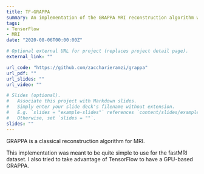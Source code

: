 ```yaml
---
title: TF-GRAPPA
summary: An implementation of the GRAPPA MRI reconstruction algorithm with a TensorFlow backend.
tags:
- TensorFlow
- MRI
date: "2020-08-06T00:00:00Z"

# Optional external URL for project (replaces project detail page).
external_link: ""

url_code: "https://github.com/zaccharieramzi/grappa"
url_pdf: ""
url_slides: ""
url_video: ""

# Slides (optional).
#   Associate this project with Markdown slides.
#   Simply enter your slide deck's filename without extension.
#   E.g. `slides = "example-slides"` references `content/slides/example-slides.md`.
#   Otherwise, set `slides = ""`.
slides: ""
---
```


GRAPPA is a classical reconstruction algorithm for MRI.

This implementation was meant to be quite simple to use for the fastMRI dataset.
I also tried to take advantage of TensorFlow to have a GPU-based GRAPPA.
